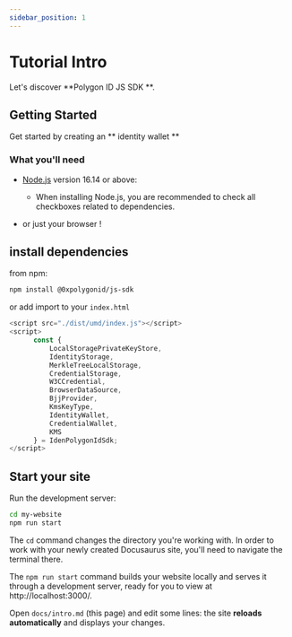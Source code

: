```yaml
---
sidebar_position: 1
---
```


# Tutorial Intro

Let's discover **Polygon ID JS SDK **.

## Getting Started

Get started by creating an ** identity wallet ** 


### What you'll need

- [Node.js](https://nodejs.org/en/download/) version 16.14 or above:
  - When installing Node.js, you are recommended to check all checkboxes related to dependencies.

- or just your browser  !
## install dependencies

from npm:
```bash
npm install @0xpolygonid/js-sdk
```

or add import to your `index.html` 
```js
<script src="./dist/umd/index.js"></script>
<script>
      const {
          LocalStoragePrivateKeyStore,
          IdentityStorage,
          MerkleTreeLocalStorage,
          CredentialStorage,
          W3CCredential,
          BrowserDataSource,
          BjjProvider,
          KmsKeyType,
          IdentityWallet,
          CredentialWallet,
          KMS
      } = IdenPolygonIdSdk;
</script>
```

## Start your site

Run the development server:

```bash
cd my-website
npm run start
```

The `cd` command changes the directory you're working with. In order to work with your newly created Docusaurus site, you'll need to navigate the terminal there.

The `npm run start` command builds your website locally and serves it through a development server, ready for you to view at http://localhost:3000/.

Open `docs/intro.md` (this page) and edit some lines: the site **reloads automatically** and displays your changes.
